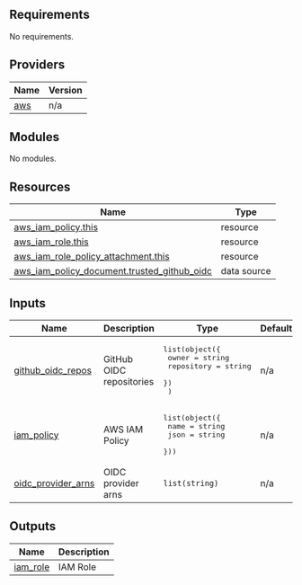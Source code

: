 <!-- BEGIN_TF_DOCS -->
## Requirements

No requirements.

## Providers

| Name | Version |
|------|---------|
| <a name="provider_aws"></a> [aws](#provider\_aws) | n/a |

## Modules

No modules.

## Resources

| Name | Type |
|------|------|
| [aws_iam_policy.this](https://registry.terraform.io/providers/hashicorp/aws/latest/docs/resources/iam_policy) | resource |
| [aws_iam_role.this](https://registry.terraform.io/providers/hashicorp/aws/latest/docs/resources/iam_role) | resource |
| [aws_iam_role_policy_attachment.this](https://registry.terraform.io/providers/hashicorp/aws/latest/docs/resources/iam_role_policy_attachment) | resource |
| [aws_iam_policy_document.trusted_github_oidc](https://registry.terraform.io/providers/hashicorp/aws/latest/docs/data-sources/iam_policy_document) | data source |

## Inputs

| Name | Description | Type | Default | Required |
|------|-------------|------|---------|:--------:|
| <a name="input_github_oidc_repos"></a> [github\_oidc\_repos](#input\_github\_oidc\_repos) | GitHub OIDC repositories | <pre>list(object({<br>    owner      = string<br>    repository = string<br>    })<br>  )</pre> | n/a | yes |
| <a name="input_iam_policy"></a> [iam\_policy](#input\_iam\_policy) | AWS IAM Policy | <pre>list(object({<br>    name = string<br>    json = string<br>  }))</pre> | n/a | yes |
| <a name="input_oidc_provider_arns"></a> [oidc\_provider\_arns](#input\_oidc\_provider\_arns) | OIDC provider arns | `list(string)` | n/a | yes |

## Outputs

| Name | Description |
|------|-------------|
| <a name="output_iam_role"></a> [iam\_role](#output\_iam\_role) | IAM Role |
<!-- END_TF_DOCS -->